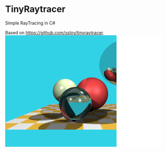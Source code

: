 # TinyRaytracer
Simple RayTracing in C#

Based on https://github.com/ssloy/tinyraytracer.
![Render](https://github.com/Neadekvashka/TinyRaytracer/blob/master/TinyRaytracer/Render.png)
